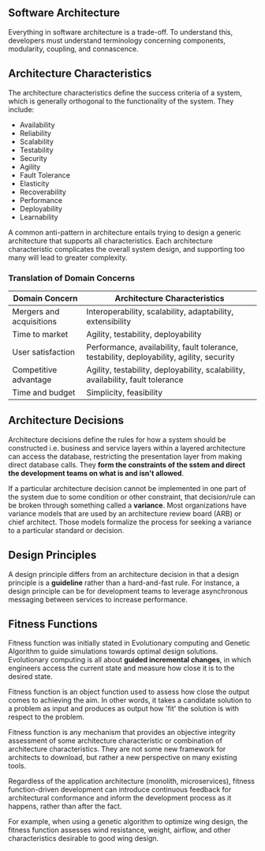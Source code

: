 ## Software Architecture

Everything in software architecture is a trade-off. To understand this, developers must understand terminology concerning components, modularity, coupling, and connascence.

## Architecture Characteristics

The architecture characteristics define the success criteria of a system, which is generally orthogonal to the functionality of the system. They include:

- Availability
- Reliability
- Scalability
- Testability
- Security
- Agility
- Fault Tolerance
- Elasticity
- Recoverability
- Performance
- Deployability
- Learnability

A common anti-pattern in architecture entails trying to design a generic architecture that supports all characteristics. Each architecture characteristic complicates the overall system design, and supporting too many will lead to greater complexity.

### Translation of Domain Concerns

| Domain Concern           | Architecture Characteristics                                                              |
| ------------------------ | ----------------------------------------------------------------------------------------- |
| Mergers and acquisitions | Interoperability, scalability, adaptability, extensibility                                |
| Time to market           | Agility, testability, deployability                                                       |
| User satisfaction        | Performance, availability, fault tolerance, testability, deployability, agility, security |
| Competitive advantage    | Agility, testability, deployability, scalability, availability, fault tolerance           |
| Time and budget          | Simplicity, feasibility                                                                   |

## Architecture Decisions

Architecture decisions define the rules for how a system should be constructed i.e. business and service layers within a layered architecture can access the database, restricting the presentation layer from making direct database calls. They **form the constraints of the sstem and direct the development teams on what is and isn't allowed**.

If a particular architecture decision cannot be implemented in one part of the system due to some condition or other constraint, that decision/rule can be broken through something called a **variance**. Most organizations have variance models that are used by an architecture review board (ARB) or chief architect. Those models formalize the process for seeking a variance to a particular standard or decision.

## Design Principles

A design principle differs from an architecture decision in that a design principle is a **guideline** rather than a hard-and-fast rule. For instance, a design principle can be for development teams to leverage asynchronous messaging between services to increase performance.

## Fitness Functions

Fitness function was initially stated in Evolutionary computing and Genetic Algorithm to guide simulations towards optimal design solutions. Evolutionary computing is all about **guided incremental changes**, in which engineers access the current state and measure how close it is to the desired state.

Fitness function is an object function used to assess how close the output comes to achieving the aim. In other words, it takes a candidate solution to a problem as input and produces as output how 'fit' the solution is with respect to the problem.

Fitness function is any mechanism that provides an objective integrity assessment of some architecture characteristic or combination of architecture characteristics. They are not some new framework for architects to download, but rather a new perspective on many existing tools.

Regardless of the application architecture (monolith, microservices), fitness function-driven development can introduce continuous feedback for architectural conformance and inform the development process as it happens, rather than after the fact.

For example, when using a genetic algorithm to optimize wing design, the fitness function assesses wind resistance, weight, airflow, and other characteristics desirable to good wing design.

